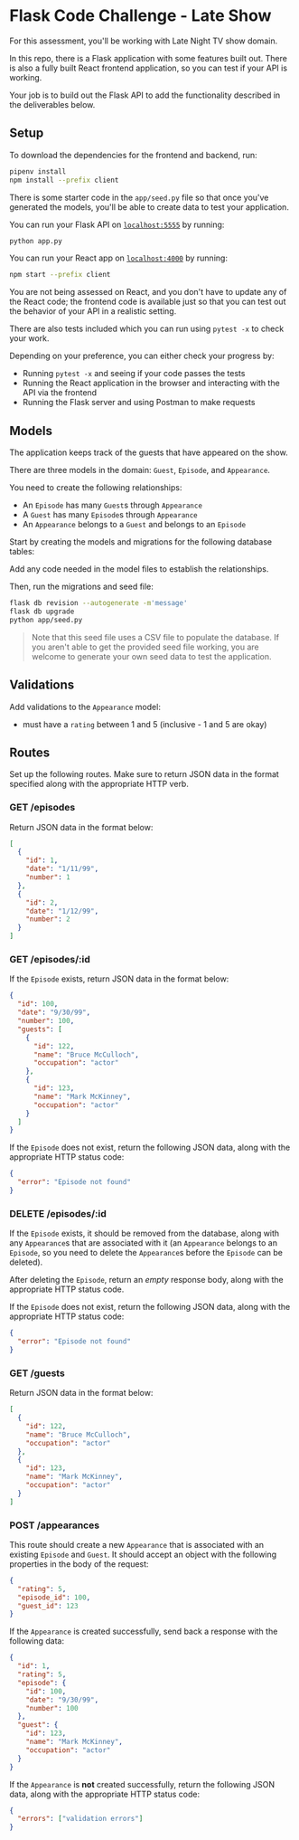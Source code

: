 # Flask Code Challenge - Late Show

For this assessment, you'll be working with Late Night TV show domain.

In this repo, there is a Flask application with some features built out. There
is also a fully built React frontend application, so you can test if your API is
working.

Your job is to build out the Flask API to add the functionality described in the
deliverables below.

## Setup

To download the dependencies for the frontend and backend, run:

```sh
pipenv install
npm install --prefix client
```

There is some starter code in the `app/seed.py` file so that once you've
generated the models, you'll be able to create data to test your application.

You can run your Flask API on [`localhost:5555`](http://localhost:5555) by running:

```sh
python app.py
```

You can run your React app on [`localhost:4000`](http://localhost:4000) by running:

```sh
npm start --prefix client
```

You are not being assessed on React, and you don't have to update any of the React
code; the frontend code is available just so that you can test out the behavior
of your API in a realistic setting.

There are also tests included which you can run using `pytest -x` to check your work.

Depending on your preference, you can either check your progress by:

- Running `pytest -x` and seeing if your code passes the tests
- Running the React application in the browser and interacting with the API via
  the frontend
- Running the Flask server and using Postman to make requests

## Models

The application keeps track of the guests that have appeared on the show.

There are three models in the domain: `Guest`, `Episode`, and `Appearance`.

You need to create the following relationships:

- An `Episode` has many `Guest`s through `Appearance`
- A `Guest` has many `Episode`s through `Appearance`
- An `Appearance` belongs to a `Guest` and belongs to an `Episode`

Start by creating the models and migrations for the following database tables:


Add any code needed in the model files to establish the relationships.

Then, run the migrations and seed file:

```sh
flask db revision --autogenerate -m'message'
flask db upgrade
python app/seed.py
```

> Note that this seed file uses a CSV file to populate the database. If you
> aren't able to get the provided seed file working, you are welcome to generate
> your own seed data to test the application.

## Validations

Add validations to the `Appearance` model:

- must have a `rating` between 1 and 5 (inclusive - 1 and 5 are okay)

## Routes

Set up the following routes. Make sure to return JSON data in the format
specified along with the appropriate HTTP verb.

### GET /episodes

Return JSON data in the format below:

```json
[
  {
    "id": 1,
    "date": "1/11/99",
    "number": 1
  },
  {
    "id": 2,
    "date": "1/12/99",
    "number": 2
  }
]
```

### GET /episodes/:id

If the `Episode` exists, return JSON data in the format below:

```json
{
  "id": 100,
  "date": "9/30/99",
  "number": 100,
  "guests": [
    {
      "id": 122,
      "name": "Bruce McCulloch",
      "occupation": "actor"
    },
    {
      "id": 123,
      "name": "Mark McKinney",
      "occupation": "actor"
    }
  ]
}
```

If the `Episode` does not exist, return the following JSON data, along with the
appropriate HTTP status code:

```json
{
  "error": "Episode not found"
}
```

### DELETE /episodes/:id

If the `Episode` exists, it should be removed from the database, along with any
`Appearance`s that are associated with it (an `Appearance` belongs to an
`Episode`, so you need to delete the `Appearance`s before the `Episode` can be
deleted).

After deleting the `Episode`, return an _empty_ response body, along with the
appropriate HTTP status code.

If the `Episode` does not exist, return the following JSON data, along with the
appropriate HTTP status code:

```json
{
  "error": "Episode not found"
}
```

### GET /guests

Return JSON data in the format below:

```json
[
  {
    "id": 122,
    "name": "Bruce McCulloch",
    "occupation": "actor"
  },
  {
    "id": 123,
    "name": "Mark McKinney",
    "occupation": "actor"
  }
]
```

### POST /appearances

This route should create a new `Appearance` that is associated with an existing
`Episode` and `Guest`. It should accept an object with the following properties
in the body of the request:

```json
{
  "rating": 5,
  "episode_id": 100,
  "guest_id": 123
}
```

If the `Appearance` is created successfully, send back a response with the
following data:

```json
{
  "id": 1,
  "rating": 5,
  "episode": {
    "id": 100,
    "date": "9/30/99",
    "number": 100
  },
  "guest": {
    "id": 123,
    "name": "Mark McKinney",
    "occupation": "actor"
  }
}
```

If the `Appearance` is **not** created successfully, return the following JSON
data, along with the appropriate HTTP status code:

```json
{
  "errors": ["validation errors"]
}
```
